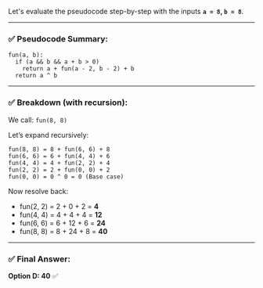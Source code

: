 Let's evaluate the pseudocode step-by-step with the inputs **`a = 8`, `b = 8`**.

---

### ✅ **Pseudocode Summary:**

```plaintext
fun(a, b):
  if (a && b && a + b > 0)
    return a + fun(a - 2, b - 2) + b
  return a ^ b
```

---

### ✅ **Breakdown (with recursion):**

We call: `fun(8, 8)`

Let’s expand recursively:

```
fun(8, 8) = 8 + fun(6, 6) + 8
fun(6, 6) = 6 + fun(4, 4) + 6
fun(4, 4) = 4 + fun(2, 2) + 4
fun(2, 2) = 2 + fun(0, 0) + 2
fun(0, 0) = 0 ^ 0 = 0 (Base case)
```

Now resolve back:

* fun(2, 2) = 2 + 0 + 2 = **4**
* fun(4, 4) = 4 + 4 + 4 = **12**
* fun(6, 6) = 6 + 12 + 6 = **24**
* fun(8, 8) = 8 + 24 + 8 = **40**

---

### ✅ Final Answer:

**Option D: 40** ✅
